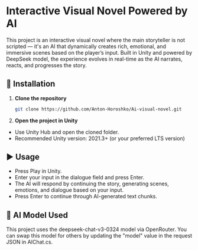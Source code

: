 # Interactive Visual Novel Powered by AI

This project is an interactive visual novel where the main storyteller is not scripted — 
it's an AI that dynamically creates rich, emotional, and immersive scenes based on the player’s input. 
Built in Unity and powered by DeepSeek model, the experience evolves in real-time 
as the AI narrates, reacts, and progresses the story.

## 🚀 Installation

1. **Clone the repository**
   
   ```bash
   git clone https://github.com/Anton-Horoshko/Ai-visual-novel.git
   
2. **Open the project in Unity**

- Use Unity Hub and open the cloned folder.
- Recommended Unity version: 2021.3+ (or your preferred LTS version)

## ▶️ Usage

- Press Play in Unity.
- Enter your input in the dialogue field and press Enter.
- The AI will respond by continuing the story, generating scenes, emotions, and dialogue based on your input.
- Press Enter to continue through AI-generated text chunks.

## 🧠 AI Model Used

This project uses the deepseek-chat-v3-0324 model via OpenRouter. 
You can swap this model for others by updating the "model" value in the request JSON in AIChat.cs.
